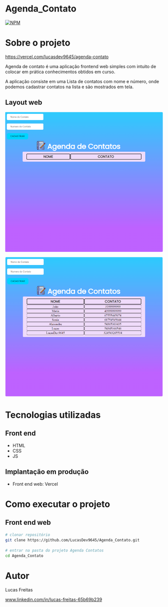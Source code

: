 # Agenda_Contato
[![NPM](https://img.shields.io/npm/l/react)](https://github.com/LucasDev9645/Agenda_Contato/blob/main/LICENSE) 

# Sobre o projeto

https://vercel.com/lucasdev9645/agenda-contato

Agenda de contato é uma aplicação frontend web simples com intuito de colocar em prática conhecimentos obtidos em curso.

A aplicação consiste em uma Lista de contatos com nome e número, onde podemos cadastrar contatos na lista e são mostrados em tela.

## Layout web
![Web 1](https://github.com/LucasDev9645/Images_Readme/blob/main/Screenshot_1.png)

![Web 2](https://github.com/LucasDev9645/Images_Readme/blob/main/Screenshot_2.png)

# Tecnologias utilizadas

## Front end
- HTML
- CSS
- JS

## Implantação em produção
- Front end web: Vercel

# Como executar o projeto

## Front end web

```bash
# clonar repositório
git clone https://github.com/LucasDev9645/Agenda_Contato.git

# entrar na pasta do projeto Agenda Contatos
cd Agenda_Contato
```

# Autor

Lucas Freitas

www.linkedin.com/in/lucas-freitas-65b69b239
